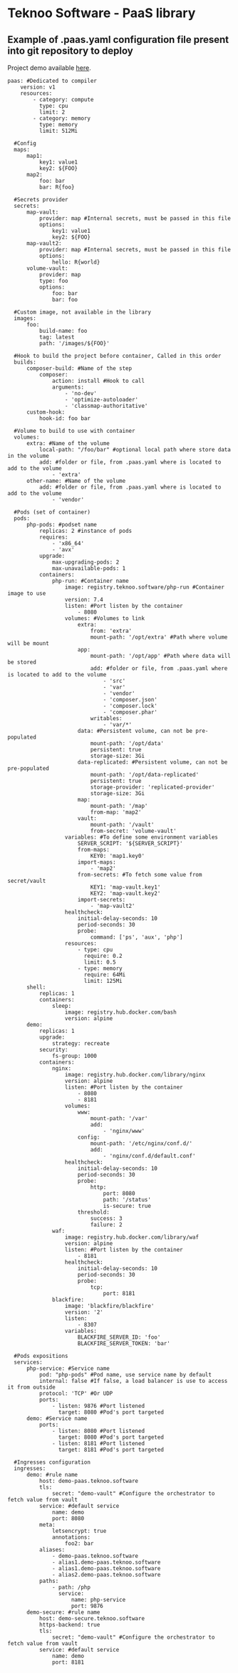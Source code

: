 Teknoo Software - PaaS library
==============================

## Example of **.paas.yaml** configuration file present into git repository to deploy

Project demo available [here](https://github.com/TeknooSoftware/east-paas-project-demo).

    paas: #Dedicated to compiler
        version: v1
        resources:
            - category: compute
              type: cpu
              limit: 2
            - category: memory
              type: memory
              limit: 512Mi
    
      #Config
      maps:
          map1:
              key1: value1
              key2: ${FOO}
          map2:
              foo: bar
              bar: R{foo}
    
      #Secrets provider
      secrets:
          map-vault:
              provider: map #Internal secrets, must be passed in this file
              options:
                  key1: value1
                  key2: ${FOO}
          map-vault2:
              provider: map #Internal secrets, must be passed in this file
              options:
                  hello: R{world}
          volume-vault:
              provider: map
              type: foo
              options:
                  foo: bar
                  bar: foo
    
      #Custom image, not available in the library
      images:
          foo:
              build-name: foo
              tag: latest
              path: '/images/${FOO}'
    
      #Hook to build the project before container, Called in this order
      builds:
          composer-build: #Name of the step
              composer:
                  action: install #Hook to call
                  arguments:
                      - 'no-dev'
                      - 'optimize-autoloader'
                      - 'classmap-authoritative'
          custom-hook:
              hook-id: foo bar
    
      #Volume to build to use with container
      volumes:
          extra: #Name of the volume
              local-path: "/foo/bar" #optional local path where store data in the volume
              add: #folder or file, from .paas.yaml where is located to add to the volume
                  - 'extra'
          other-name: #Name of the volume
              add: #folder or file, from .paas.yaml where is located to add to the volume
                  - 'vendor'
    
      #Pods (set of container)
      pods:
          php-pods: #podset name
              replicas: 2 #instance of pods
              requires:
                  - 'x86_64'
                  - 'avx'
              upgrade:
                  max-upgrading-pods: 2
                  max-unavailable-pods: 1
              containers:
                  php-run: #Container name
                      image: registry.teknoo.software/php-run #Container image to use
                      version: 7.4
                      listen: #Port listen by the container
                          - 8080
                      volumes: #Volumes to link
                          extra:
                              from: 'extra'
                              mount-path: '/opt/extra' #Path where volume will be mount
                          app:
                              mount-path: '/opt/app' #Path where data will be stored
                              add: #folder or file, from .paas.yaml where is located to add to the volume
                                  - 'src'
                                  - 'var'
                                  - 'vendor'
                                  - 'composer.json'
                                  - 'composer.lock'
                                  - 'composer.phar'
                              writables:
                                  - 'var/*'
                          data: #Persistent volume, can not be pre-populated
                              mount-path: '/opt/data'
                              persistent: true
                              storage-size: 3Gi
                          data-replicated: #Persistent volume, can not be pre-populated
                              mount-path: '/opt/data-replicated'
                              persistent: true
                              storage-provider: 'replicated-provider'
                              storage-size: 3Gi
                          map:
                              mount-path: '/map'
                              from-map: 'map2'
                          vault:
                              mount-path: '/vault'
                              from-secret: 'volume-vault'
                      variables: #To define some environment variables
                          SERVER_SCRIPT: '${SERVER_SCRIPT}'
                          from-maps:
                              KEY0: 'map1.key0'
                          import-maps:
                              - 'map2'
                          from-secrets: #To fetch some value from secret/vault
                              KEY1: 'map-vault.key1'
                              KEY2: 'map-vault.key2'
                          import-secrets:
                              - 'map-vault2'
                      healthcheck:
                          initial-delay-seconds: 10
                          period-seconds: 30
                          probe:
                              command: ['ps', 'aux', 'php']
                      resources:
                          - type: cpu
                            require: 0.2
                            limit: 0.5
                          - type: memory
                            require: 64Mi
                            limit: 125Mi
          shell:
              replicas: 1
              containers:
                  sleep:
                      image: registry.hub.docker.com/bash
                      version: alpine
          demo:
              replicas: 1
              upgrade:
                  strategy: recreate
              security:
                  fs-group: 1000
              containers:
                  nginx:
                      image: registry.hub.docker.com/library/nginx
                      version: alpine
                      listen: #Port listen by the container
                          - 8080
                          - 8181
                      volumes:
                          www:
                              mount-path: '/var'
                              add:
                                  - 'nginx/www'
                          config:
                              mount-path: '/etc/nginx/conf.d/'
                              add:
                                  - 'nginx/conf.d/default.conf'
                      healthcheck:
                          initial-delay-seconds: 10
                          period-seconds: 30
                          probe:
                              http:
                                  port: 8080
                                  path: '/status'
                                  is-secure: true
                          threshold:
                              success: 3
                              failure: 2
                  waf:
                      image: registry.hub.docker.com/library/waf
                      version: alpine
                      listen: #Port listen by the container
                          - 8181
                      healthcheck:
                          initial-delay-seconds: 10
                          period-seconds: 30
                          probe:
                              tcp:
                                  port: 8181
                  blackfire:
                      image: 'blackfire/blackfire'
                      version: '2'
                      listen:
                          - 8307
                      variables:
                          BLACKFIRE_SERVER_ID: 'foo'
                          BLACKFIRE_SERVER_TOKEN: 'bar'
    
      #Pods expositions
      services:
          php-service: #Service name
              pod: "php-pods" #Pod name, use service name by default
              internal: false #If false, a load balancer is use to access it from outside
              protocol: 'TCP' #Or UDP
              ports:
                  - listen: 9876 #Port listened
                    target: 8080 #Pod's port targeted
          demo: #Service name
              ports:
                  - listen: 8080 #Port listened
                    target: 8080 #Pod's port targeted
                  - listen: 8181 #Port listened
                    target: 8181 #Pod's port targeted
    
      #Ingresses configuration
      ingresses:
          demo: #rule name
              host: demo-paas.teknoo.software
              tls:
                  secret: "demo-vault" #Configure the orchestrator to fetch value from vault
              service: #default service
                  name: demo
                  port: 8080
              meta:
                  letsencrypt: true
                  annotations:
                      foo2: bar
              aliases:
                  - demo-paas.teknoo.software
                  - alias1.demo-paas.teknoo.software
                  - alias1.demo-paas.teknoo.software
                  - alias2.demo-paas.teknoo.software
              paths:
                  - path: /php
                    service:
                        name: php-service
                        port: 9876
          demo-secure: #rule name
              host: demo-secure.teknoo.software
              https-backend: true
              tls:
                  secret: "demo-vault" #Configure the orchestrator to fetch value from vault
              service: #default service
                  name: demo
                  port: 8181
